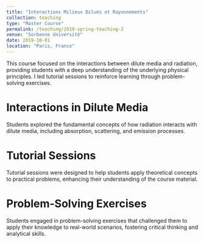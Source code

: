 ```yaml
---
title: "Interactions Milieux Dilués et Rayonnements"
collection: teaching
type: "Master Course"
permalink: /teaching/2019-spring-teaching-2
venue: "Sorbonne Université"
date: 2019-10-01
location: "Paris, France"
---
```


This course focused on the interactions between dilute media and radiation, providing students with a deep understanding of the underlying physical principles. I led tutorial sessions to reinforce learning through problem-solving exercises.

Interactions in Dilute Media
======

Students explored the fundamental concepts of how radiation interacts with dilute media, including absorption, scattering, and emission processes.

Tutorial Sessions
======

Tutorial sessions were designed to help students apply theoretical concepts to practical problems, enhancing their understanding of the course material.

Problem-Solving Exercises
======

Students engaged in problem-solving exercises that challenged them to apply their knowledge to real-world scenarios, fostering critical thinking and analytical skills.

